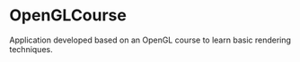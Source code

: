 # OpenGLCourse
Application developed based on an OpenGL course to learn basic rendering techniques.
